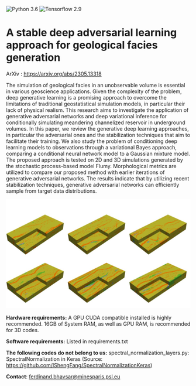 
![Python 3.6](https://img.shields.io/badge/python-3.8-green.svg)
![Tensorflow 2.9](https://img.shields.io/badge/tensorflow-2.9-orange)

# A stable deep adversarial learning approach for geological facies generation

ArXiv : https://arxiv.org/abs/2305.13318

The simulation of geological facies in an unobservable volume is essential in various geoscience applications. Given the complexity of the problem, deep generative learning is a promising approach to overcome the limitations of traditional geostatistical simulation models, in particular their lack of physical realism. This research aims to investigate the application of generative adversarial networks and deep variational inference for conditionally simulating meandering channelized reservoir in underground volumes. In this paper, we review the generative deep learning approaches, in particular the adversarial ones and the stabilization techniques that aim to facilitate their training. We also study the problem of conditioning deep learning models to observations through a variational Bayes approach, comparing a conditional neural network model to a Gaussian mixture model.
The proposed approach is tested on 2D and 3D simulations generated by the stochastic process-based model Flumy. Morphological metrics are utilized to compare our proposed method with earlier iterations of generative adversarial networks. The results indicate that by utilizing recent stabilization techniques, generative adversarial networks can efficiently sample from target data distributions.

![Image of 3D Flumy blocs generated (unable to load)](./images/bloc_3d.jpg)

**Hardware requirements:** A GPU CUDA compatible installed is highly recommended. 16GB of System RAM, as well as GPU RAM, is recommended for 3D codes.

**Software requirements:** Listed in requirements.txt

**The following codes do not belong to us:** spectral_normalization_layers.py: SpectralNormalization in Keras (Source: https://github.com/IShengFang/SpectralNormalizationKeras)

**Contact**: ferdinand.bhavsar@minesparis.psl.eu
